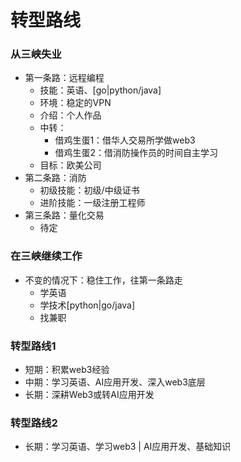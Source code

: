 # 转型路线

### 从三峡失业

- 第一条路：远程编程
  - 技能：英语、[go|python/java]
  - 环境：稳定的VPN
  - 介绍：个人作品
  - 中转：
    - 借鸡生蛋1：借华人交易所学做web3
    - 借鸡生蛋2：借消防操作员的时间自主学习
  - 目标：欧美公司
- 第二条路：消防
  - 初级技能：初级/中级证书
  - 进阶技能：一级注册工程师
- 第三条路：量化交易
  - 待定

### 在三峡继续工作

- 不变的情况下：稳住工作，往第一条路走
  - 学英语
  - 学技术[python|go/java]
  - 找兼职

### 转型路线1

- 短期：积累web3经验
- 中期：学习英语、AI应用开发、深入web3底层
- 长期：深耕Web3或转AI应用开发

### 转型路线2

- 长期：学习英语、学习web3 | AI应用开发、基础知识